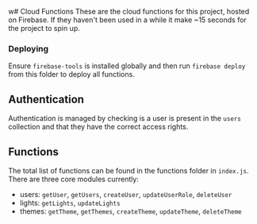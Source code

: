 w# Cloud Functions
These are the cloud functions for this project, hosted on Firebase. If they haven't been used in a while it make ~15 seconds for the project to spin up.

### Deploying
Ensure `firebase-tools` is installed globally and then run `firebase deploy` from this folder to deploy all functions.

## Authentication
Authentication is managed by checking is a user is present in the `users` collection and that they have the correct access rights.

## Functions
The total list of functions can be found in the functions folder in `index.js`. There are three core modules currently:
- users: `getUser`, `getUsers`, `createUser`, `updateUserRole`, `deleteUser`
- lights: `getLights`, `updateLights`
- themes: `getTheme`, `getThemes`, `createTheme`, `updateTheme`, `deleteTheme`